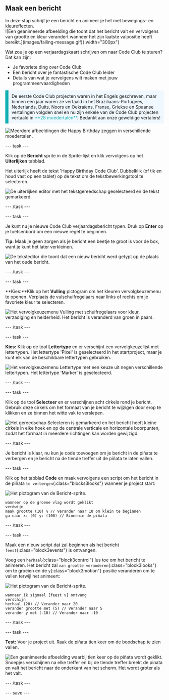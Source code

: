 ## Maak een bericht

<div style="display: flex; flex-wrap: wrap">
<div style="flex-basis: 200px; flex-grow: 1; margin-right: 15px;">
In deze stap schrijf je een bericht en animeer je het met bewegings- en kleureffecten. 
</div>
<div>
![Een geanimeerde afbeelding die toont dat het bericht valt en vervolgens van grootte en kleur verandert wanneer het zijn laatste valpositie heeft bereikt.](images/falling-message.gif){:width="300px"}
</div>
</div>

Wat zou je op een verjaardagskaart schrijven om naar Code Club te sturen? Dat kan zijn:
+ Je favoriete ding over Code Club
+ Een bericht over je fantastische Code Club leider
+ Details van wat je vervolgens wilt maken met jouw programmeervaardigheden

<p style="border-left: solid; border-width:10px; border-color: #0faeb0; background-color: aliceblue; padding: 10px;">
De eerste Code Club projecten waren in het Engels geschreven, maar binnen een jaar waren ze vertaald in het Braziliaans-Portugees, Nederlands, Duits, Noors en Oekraïens. Franse, Griekse en Spaanse vertalingen volgden snel en nu zijn enkele van de Code Club projecten vertaald in <span style="color: #0faeb0">**28 moedertalen**</span>. Bedankt aan onze geweldige vertalers!

![Meerdere afbeeldingen die Happy Birthday zeggen in verschillende moedertalen.](images/birthday-languages.png)
</p>

--- task ---

Klik op de **Bericht** sprite in de Sprite-lijst en klik vervolgens op het **Uiterlijken** tabblad.

Het uiterlijk heeft de tekst 'Happy Birthday Code Club'. Dubbelklik (of tik en houd vast op een tablet) op de tekst om de tekstbewerkingstool te selecteren.

![De uiterlijken editor met het tekstgereedschap geselecteerd en de tekst gemarkeerd.](images/text-edit.png)

--- /task ---

--- task ---

Je kunt nu je nieuwe Code Club verjaardagsbericht typen. Druk op **Enter** op je toetsenbord om een nieuwe regel te beginnen.

**Tip:** Maak je geen zorgen als je bericht een beetje te groot is voor de box, want je kunt het later verkleinen.

![De teksteditor die toont dat een nieuw bericht werd getypt op de plaats van het oude bericht.](images/new-text.png)

--- /task ---

--- task ---

**Kies:**Klik op het **Vulling** pictogram om het kleuren vervolgkeuzemenu te openen. Verplaats de vulschuifregelaars naar links of rechts om je favoriete kleur te selecteren.

![Het vervolgkeuzemenu Vulling met schuifregelaars voor kleur, verzadiging en helderheid. Het bericht is veranderd van groen in paars.](images/font-colour.png)

--- /task ---

--- task ---

**Kies:** Klik op de tool **Lettertype** en er verschijnt een vervolgkeuzelijst met lettertypen. Het lettertype 'Pixel' is geselecteerd in het startproject, maar je kunt elk van de beschikbare lettertypen gebruiken.

![Het vervolgkeuzemenu Lettertype met een keuze uit negen verschillende lettertypen. Het lettertype 'Marker' is geselecteerd.](images/font-type.png)

--- /task ---

--- task ---

Klik op de tool **Selecteer** en er verschijnen acht cirkels rond je bericht. Gebruik deze cirkels om het formaat van je bericht te wijzigen door erop te klikken en ze binnen het witte vak te verslepen.

![Het gereedschap Selecteren is gemarkeerd en het bericht heeft kleine cirkels in elke hoek en op de centrale verticale en horizontale boorpunten, zodat het formaat in meerdere richtingen kan worden gewijzigd.](images/resize-message.png)

--- /task ---

Je bericht is klaar, nu kun je code toevoegen om je bericht in de piñata te verbergen en je bericht na de tiende treffer uit de piñata te laten vallen.

--- task ---

Klik op het tabblad **Code** en maak vervolgens een script om het bericht in de piñata `te verbergen`{:class="blocks3looks"} wanneer je project start:

![Het pictogram van de Bericht-sprite.](images/message-sprite.png)

```blocks3
wanneer op de groene vlag wordt geklikt
verdwijn
maak grootte (10) % // Verander naar 10 om klein te beginnen
ga naar x: (0) y: (100) // Binnenin de piñata
```

--- /task ---

--- task ---

Maak een nieuw script dat zal beginnen als het bericht `feest`{:class="block3events"} is ontvangen.

Voeg een `herhaal`{:class="block3control"} lus toe om het bericht te animeren. Het bericht zal `van grootte veranderen`{:class="block3looks"} om te groeien en de `y`{:class="block3motion"} positie veranderen om te vallen terwijl het animeert:

![Het pictogram van de Bericht-sprite.](images/message-sprite.png)

```blocks3
wanneer ik signaal [feest v] ontvang
verschijn
herhaal (20) // Verander naar 20
verander grootte met (5) // Verander naar 5
verander y met (-10) // Verander naar -10
```

--- /task ---

--- task ---

**Test:** Voer je project uit. Raak de piñata tien keer om de boodschap te zien vallen.

![Een geanimeerde afbeelding waarbij tien keer op de piñata wordt geklikt. Snoepjes verschijnen na elke treffer en bij de tiende treffer breekt de pinata en valt het bericht naar de onderkant van het scherm. Het wordt groter als het valt.](images/falling-message.gif)

--- /task ---

--- save ---

